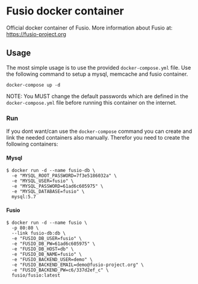 # Fusio docker container

Official docker container of Fusio. More information about Fusio at: 
https://fusio-project.org

## Usage

The most simple usage is to use the provided `docker-compose.yml` file. Use the
following command to setup a mysql, memcache and fusio container.

```
docker-compose up -d
```

NOTE: You MUST change the default passwords which are defined in the 
`docker-compose.yml` file before running this container on the internet.

### Run

If you dont want/can use the `docker-compose` command you can create and link 
the needed containers also manually. Therefor you need to create the following 
containers:

#### Mysql

```
$ docker run -d --name fusio-db \
  -e "MYSQL_ROOT_PASSWORD=7f3e5186032a" \
  -e "MYSQL_USER=fusio" \
  -e "MYSQL_PASSWORD=61ad6c605975" \
  -e "MYSQL_DATABASE=fusio" \
  mysql:5.7
```

#### Fusio

```
$ docker run -d --name fusio \
  -p 80:80 \
  --link fusio-db:db \
  -e "FUSIO_DB_USER=fusio" \
  -e "FUSIO_DB_PW=61ad6c605975" \
  -e "FUSIO_DB_HOST=db" \
  -e "FUSIO_DB_NAME=fusio" \
  -e "FUSIO_BACKEND_USER=demo" \
  -e "FUSIO_BACKEND_EMAIL=demo@fusio-project.org" \
  -e "FUSIO_BACKEND_PW=c6/337d2ef_c" \
  fusio/fusio:latest
```

